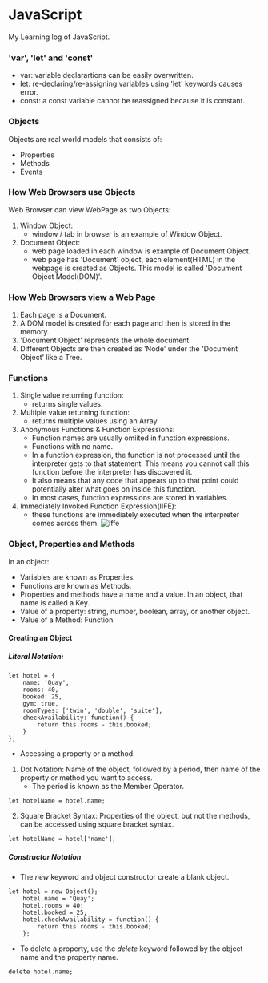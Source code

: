 # JavaScript

My Learning log of JavaScript.

### 'var', 'let' and 'const'
- var: variable declarartions can be easily overwritten.
- let: re-declaring/re-assigning variables using 'let' keywords causes error.
- const: a const variable cannot be reassigned because it is constant. 

### Objects
Objects are real world models that consists of:
- Properties
- Methods
- Events

### How Web Browsers use Objects
Web Browser can view WebPage as two Objects: 
1. Window Object:
    - window / tab in browser is an example of Window Object.
2. Document Object: 
    - web page loaded in each window is example of Document Object.
    - web page has 'Document' object, each element(HTML) in the webpage is created as Objects. This model is called 'Document Object Model(DOM)'.

### How Web Browsers view a Web Page
1. Each page is a Document.
2. A DOM model is created for each page and then is stored in the memory.
3. 'Document Object' represents the whole document.
4. Different Objects are then created as 'Node' under the 'Document Object' like a Tree. 

### Functions
1. Single value returning function: 
    - returns single values.  
2. Multiple value returning function:
    - returns multiple values using an Array. 
3. Anonymous Functions & Function Expressions: 
    - Function names are usually omiited in function expressions.
    - Functions with no name.
    - In a function expression, the function is not processed until the interpreter gets to that statement. This means you cannot call this function before the interpreter has discovered it. 
    - It also means that any code that appears up to that point could potentially alter what goes on inside this function.
    - In most cases, function expressions are stored in variables.  
4. Immediately Invoked Function Expression(IIFE):
    - these functions are immediately executed when the interpreter comes across them.
 ![iffe](https://user-images.githubusercontent.com/83855905/150811755-7d9100fc-1286-42d9-8679-05b2807031e5.png)

### Object, Properties and Methods

In an object:
- Variables are known as Properties.
- Functions are known as Methods.
- Properties and methods have a name and a value. In an object, that name is called a Key.
- Value of a property: string, number, boolean, array, or another object.
- Value of a Method: Function

#### Creating an Object

##### Literal Notation: 
```
let hotel = {
    name: 'Quay',
    rooms: 40,
    booked: 25,
    gym: true,
    roomTypes: ['twin', 'double', 'suite'],
    checkAvailability: function() {
        return this.rooms - this.booked;
    }
};
```
- Accessing a property or a method: 
1. Dot Notation:  Name of the object, followed by a period, then name of the property or method you want to access.
    - The period is known as the Member Operator. 
```
let hotelName = hotel.name;
```
2. Square Bracket Syntax: Properties of the object, but not the methods, can be accessed using square bracket syntax.
```
let hotelName = hotel['name'];
```

##### Constructor Notation
- The *new* keyword and object constructor create a blank object.
```
let hotel = new Object();
    hotel.name = 'Quay';
    hotel.rooms = 40;
    hotel.booked = 25;
    hotel.checkAvailability = function() {
        return this.rooms - this.booked;
    };
```
- To delete a property, use the *delete* keyword followed by the object name and the property name.
```
delete hotel.name;
```









